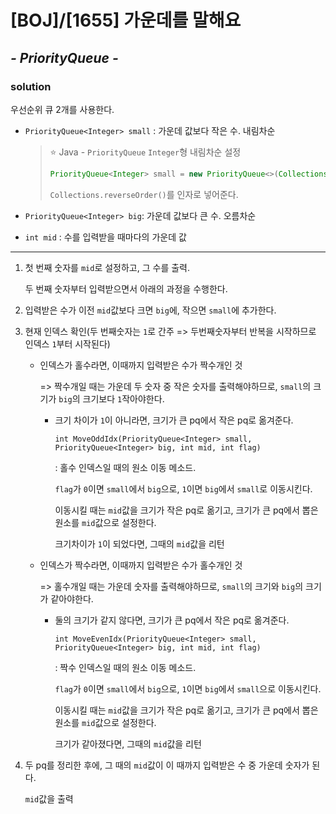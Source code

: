 # [BOJ]/[1655] 가운데를 말해요

## *- PriorityQueue -*

### solution

우선순위 큐 2개를 사용한다.

* `PriorityQueue<Integer> small` : 가운데 값보다 작은 수. 내림차순

  > :star: Java - `PriorityQueue` `Integer`형 내림차순 설정
  >
  > ```java
  > PriorityQueue<Integer> small = new PriorityQueue<>(Collections.reverseOrder());
  > ```
  >
  > `Collections.reverseOrder()`를 인자로 넣어준다.

* `PriorityQueue<Integer> big`: 가운데 값보다 큰 수. 오름차순

* `int mid` : 수를 입력받을 때마다의 가운데 값

------

1. 첫 번째 숫자를 `mid`로 설정하고, 그 수를 출력.

   두 번째 숫자부터 입력받으면서 아래의 과정을 수행한다.

2. 입력받은 수가 이전 `mid`값보다 크면 `big`에, 작으면 `small`에 추가한다.

3. 현재 인덱스 확인(두 번째숫자는 `1`로 간주 => 두번째숫자부터 반복을 시작하므로 인덱스 `1`부터 시작된다)

   * 인덱스가 홀수라면, 이때까지 입력받은 수가 짝수개인 것

     => 짝수개일 때는 가운데 두 숫자 중 작은 숫자를 출력해야하므로, `small`의 크기가 `big`의 크기보다 `1`작아야한다.

     * 크기 차이가 `1`이 아니라면, 크기가 큰 pq에서 작은 pq로 옮겨준다.

       `int MoveOddIdx(PriorityQueue<Integer> small, PriorityQueue<Integer> big, int mid, int flag)`

       : 홀수 인덱스일 때의 원소 이동 메소드.

       `flag`가 `0`이면 `small`에서 `big`으로, `1`이면 `big`에서 `small`로 이동시킨다.

       이동시킬 때는 `mid`값을 크기가 작은 pq로 옮기고, 크기가 큰 pq에서 뽑은 원소를 `mid`값으로 설정한다.

       크기차이가 `1`이 되었다면, 그때의 `mid`값을 리턴

   * 인덱스가 짝수라면, 이때까지 입력받은 수가 홀수개인 것

     => 홀수개일 때는 가운데 숫자를 출력해야하므로, `small`의 크기와 `big`의 크기가 같아야한다.

     * 둘의 크기가 같지 않다면, 크기가 큰 pq에서 작은 pq로 옮겨준다.

       `int MoveEvenIdx(PriorityQueue<Integer> small, PriorityQueue<Integer> big, int mid, int flag)`

       : 짝수 인덱스일 때의 원소 이동 메소드.

       `flag`가 `0`이면 `small`에서 `big`으로, `1`이면 `big`에서 `small`으로 이동시킨다.

       이동시킬 때는 `mid`값을 크기가 작은 pq로 옮기고, 크기가 큰 pq에서 뽑은 원소를 `mid`값으로 설정한다.

       크기가 같아졌다면, 그때의 `mid`값을 리턴

4. 두 pq를 정리한 후에, 그 때의 `mid`값이 이 때까지 입력받은 수 중 가운데 숫자가 된다.

   `mid`값을 출력

